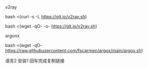 v2ray


bash <(curl -s -L https://git.io/v2ray.sh) 


bash <(wget -qO- -o- https://git.io/v2ray.sh)


argonx


bash <(wget -qO- https://raw.githubusercontent.com/fscarmen/argox/main/argox.sh)


语言2
安装1
回车完成复制链接

